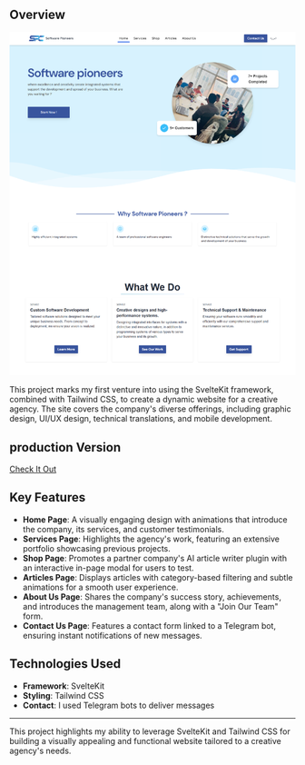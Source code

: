 ## Overview

[![software pioneers home page](./static/software-poineers.png)](https://software-pioneers-y7p3-ypox76hr1-salah-2d098c8c.vercel.app/)

This project marks my first venture into using the SvelteKit framework, combined with Tailwind CSS, to create a dynamic website for a creative agency. The site covers the company's diverse offerings, including graphic design, UI/UX design, technical translations, and mobile development.

## production Version
[Check It Out](https://software-pioneers-y7p3-ypox76hr1-salah-2d098c8c.vercel.app/)

## Key Features

- **Home Page**: A visually engaging design with animations that introduce the company, its services, and customer testimonials.
- **Services Page**: Highlights the agency's work, featuring an extensive portfolio showcasing previous projects.
- **Shop Page**: Promotes a partner company's AI article writer plugin with an interactive in-page modal for users to test.
- **Articles Page**: Displays articles with category-based filtering and subtle animations for a smooth user experience.
- **About Us Page**: Shares the company's success story, achievements, and introduces the management team, along with a "Join Our Team" form.
- **Contact Us Page**: Features a contact form linked to a Telegram bot, ensuring instant notifications of new messages.

## Technologies Used

- **Framework**: SvelteKit
- **Styling**: Tailwind CSS
- **Contact**: I used Telegram bots to deliver messages

---

This project highlights my ability to leverage SvelteKit and Tailwind CSS for building a visually appealing and functional website tailored to a creative agency's needs.
